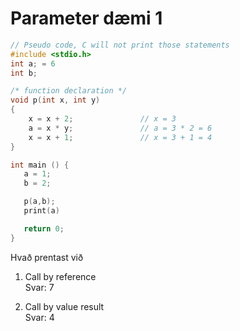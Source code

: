 # Parameter dæmi 1

```c
// Pseudo code, C will not print those statements
#include <stdio.h>
int a; = 6
int b;

/* function declaration */
void p(int x, int y)
{
    x = x + 2;               // x = 3      
    a = x * y;               // a = 3 * 2 = 6   
    x = x + 1;               // x = 3 + 1 = 4   
}

int main () {
   a = 1;
   b = 2;

   p(a,b);
   print(a)

   return 0;
}
```

Hvað prentast við   
1. Call by reference   
    Svar: 7

2. Call by value result   
    Svar: 4